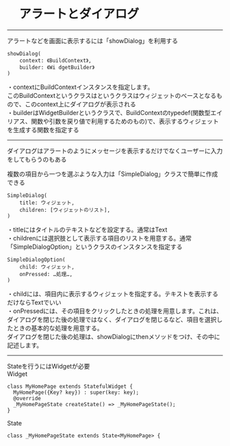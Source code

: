 #   　アラートとダイアログ
___
アラートなどを画面に表示するには「showDialog」を利用する
```
showDialog(
    context: 《BuildContext》,
    builder: 《Wi dgetBuilder》
)
```
・contextにBuildContextインスタンスを指定します。  
このBuildContextというクラスはというクラスはウィジェットのベースとなるもので、このcontext上にダイアログが表示される  
・builderはWidgetBuilderというクラスで、BuildContextのtypedef(関数型エイリアス、関数や引数を戻り値で利用するためのもの)で、表示するウィジェットを生成する関数を指定する  
___
ダイアログはアラートのようにメッセージを表示するだけでなくユーザーに入力をしてもらうのもある

複数の項目から一つを選ぶような入力は「SimpleDialog」クラスで簡単に作成できる  
```
SimpleDialog(
    title: ウィジェット,
    children: [ウィジェットのリスト],
)
```
・titleにはタイトルのテキストなどを設定する。通常はText  
・childrenには選択肢として表示する項目のリストを用意する。通常「SimpleDialogOption」というクラスのインスタンスを指定する
```
SimpleDialogOption(
    child: ウィジェット,
    onPressed: …処理…,
)
```
・childには、項目内に表示するウィジェットを指定する。テキストを表示するだけならTextでいい  
・onPressedには、その項目をクリックしたときの処理を用意します。これは、ダイアログを閉じた後の処理ではなく、ダイアログを閉じるなど、項目を選択したときの基本的な処理を用意する。  
ダイアログを閉じた後の処理は、showDialogにthenメソッドをつけ、その中に記述します。

___
Stateを行うにはWidgetが必要  
Widget
```
class MyHomePage extends StatefulWidget {
  MyHomePage({Key? key}) : super(key: key);
  @override
  _MyHomePageState createState() => _MyHomePageState();
}
```
State  
```
class _MyHomePageState extends State<MyHomePage> {
```

